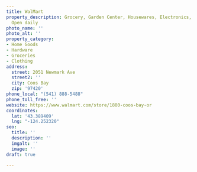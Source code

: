 ```yaml
---
title: WalMart
property_description: Grocery, Garden Center, Housewares, Electronics, Tire Center.
  Open daily
photo_name: ''
photo_alt: ''
property_category:
- Home Goods
- Hardware
- Groceries
- Clothing
address:
  street: 2051 Newmark Ave
  street2: ''
  city: Coos Bay
  zip: '97420'
phone_local: "(541) 888-5488"
phone_toll_free: ''
website: https://www.walmart.com/store/1880-coos-bay-or
coordinates:
  lat: '43.389409'
  lng: "-124.252320"
seo:
  title: ''
  description: ''
  imgalt: ''
  image: ''
draft: true

---
```

